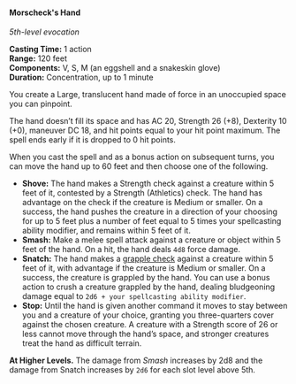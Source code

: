 #### Morscheck's Hand
<!-- previously "Arcane Hand" -->
<!-- markdownlint-disable link-image-reference-definitions -->
[_metadata_:spell_name]:- "Morscheck's Hand"
[_metadata_:spell_original_name]:- "Arcane Hand"
[_metadata_:spell_level]:- "5"
[_metadata_:spell_school]:- "evocation"
[_metadata_:ritual]:- "false"
[_metadata_:casting_time_amount]:- "1"
[_metadata_:casting_time_unit]:- "action"
[_metadata_:range]:- "120 feet"
[_metadata_:target]:- "an unoccupied space you can pinpoint"
[_metadata_:components_verbal]:- "true"
[_metadata_:components_somatic]:- "true"
[_metadata_:components_material]:- "true"
[_metadata_:components_material_description]:- "an eggshell and a snakeskin glove"
[_metadata_:duration]:- "1 minute"
[_metadata_:concentration]:- "true"
[_metadata_:saving_throw]:- "Special"
[_metadata_:saving_throw_success]:- "special"
[_metadata_:damage_formula]:- "varies"
[_metadata_:damage_type]:- "varies"
[_metadata_:compared_to_wotc_srd_5.1]:- "mechanics_different_wording_different"
[_metadata_:compared_to_a5e_srd]:- "mechanics_different_wording_different"
<!-- markdownlint-disable-next-line no-emphasis-as-heading -->
_5th-level evocation_

**Casting Time:** 1 action \
**Range:** 120 feet \
**Components:** V, S, M (an eggshell and a snakeskin glove) \
**Duration:** Concentration, up to 1 minute

You create a Large, translucent hand made of force in an unoccupied space you can pinpoint.

The hand doesn’t fill its space and has AC 20, Strength 26 (+8), Dexterity 10 (+0), maneuver DC 18, and hit points equal to your hit point maximum.
The spell ends early if it is dropped to 0 hit points.

When you cast the spell and as a bonus action on subsequent turns, you can move the hand up to 60 feet and then choose one of the following.

- **Shove:**
  The hand makes a Strength check against a creature within 5 feet of it, contested by a Strength (Athletics) check.
  The hand has advantage on the check if the creature is Medium or smaller.
  On a success, the hand pushes the creature in a direction of your choosing for up to 5 feet plus a number of feet equal to 5 times your spellcasting ability modifier, and remains within 5 feet of it.
- **Smash:**
  Make a melee spell attack against a creature or object within 5 feet of the hand.
  On a hit, the hand deals `4d8` force damage.
- **Snatch:**
  The hand makes a [grapple check](#Combat_Making_an_Attack_grappling) against a creature within 5 feet of it, with advantage if the creature is Medium or smaller.
  On a success, the creature is grappled by the hand.
  You can use a bonus action to crush a creature grappled by the hand, dealing bludgeoning damage equal to `2d6 + your spellcasting ability modifier`.
- **Stop:**
  Until the hand is given another command it moves to stay between you and a creature of your choice, granting you three-quarters cover against the chosen creature.
  A creature with a Strength score of 26 or less cannot move through the hand’s space, and stronger creatures treat the hand as difficult terrain.

**At Higher Levels.**
The damage from _Smash_ increases by 2d8 and the damage from Snatch increases by `2d6` for each slot level above 5th.
